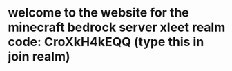






# welcome to the website for the minecraft bedrock server xleet realm code: CroXkH4kEQQ (type this in join realm)
